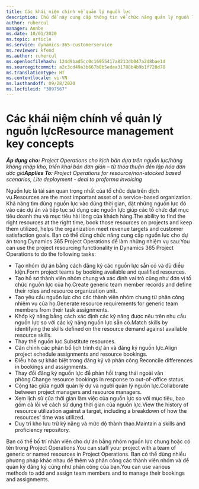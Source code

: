 ```yaml
---
title: Các khái niệm chính về quản lý nguồn lực
description: Chủ đề này cung cấp thông tin về chức năng quản lý nguồn lực trong Microsoft Dynamics Project Operations.
author: ruhercul
manager: Annbe
ms.date: 10/01/2020
ms.topic: article
ms.service: dynamics-365-customerservice
ms.reviewer: kfend
ms.author: ruhercul
ms.openlocfilehash: 124d9bad5cc0c16955417a8213db047a2d8bae1d
ms.sourcegitcommit: a2c3cd49a3b667b8b5edaa31788b4b9b1f728d78
ms.translationtype: HT
ms.contentlocale: vi-VN
ms.lasthandoff: 09/28/2020
ms.locfileid: "3897567"
---
```

# <a name="resource-management-key-concepts"></a><span data-ttu-id="5de0d-103">Các khái niệm chính về quản lý nguồn lực</span><span class="sxs-lookup"><span data-stu-id="5de0d-103">Resource management key concepts</span></span>

<span data-ttu-id="5de0d-104">_**Áp dụng cho:** Project Operations cho kịch bản dựa trên nguồn lực/hàng không nhập kho, triển khai bản đơn giản – từ thỏa thuận đến lập hóa đơn ước giá_</span><span class="sxs-lookup"><span data-stu-id="5de0d-104">_**Applies To:** Project Operations for resource/non-stocked based scenarios, Lite deployment - deal to proforma invoicing_</span></span>

<span data-ttu-id="5de0d-105">Nguồn lực là tài sản quan trọng nhất của tổ chức dựa trên dịch vụ.</span><span class="sxs-lookup"><span data-stu-id="5de0d-105">Resources are the most important asset of a service-based organization.</span></span> <span data-ttu-id="5de0d-106">Khả năng tìm đúng nguồn lực vào đúng thời gian, đặt những nguồn lực đó vào các dự án và tiếp tục sử dụng các nguồn lực giúp các tổ chức đạt mục tiêu doanh thu và mục tiêu hài lòng của khách hàng.</span><span class="sxs-lookup"><span data-stu-id="5de0d-106">The ability to find the right resources at the right time, book those resources on projects and keep them utilized, helps the organization meet revenue targets and customer satisfaction goals.</span></span> <span data-ttu-id="5de0d-107">Bạn có thể dùng chức năng cung cấp nguồn lực cho dự án trong Dynamics 365 Project Operations để làm những nhiệm vụ sau:</span><span class="sxs-lookup"><span data-stu-id="5de0d-107">You can use the project resourcing functionality in Dynamics 365 Project Operations to do the following tasks:</span></span>

- <span data-ttu-id="5de0d-108">Tạo nhóm dự án bằng cách đăng ký các nguồn lực sẵn có và đủ điều kiện.</span><span class="sxs-lookup"><span data-stu-id="5de0d-108">Form project teams by booking available and qualified resources.</span></span>
- <span data-ttu-id="5de0d-109">Tạo hồ sơ thành viên nhóm chung và xác định vai trò cũng như đơn vị tổ chức nguồn lực của họ.</span><span class="sxs-lookup"><span data-stu-id="5de0d-109">Create generic team member records and define their roles and resource organization unit.</span></span>
- <span data-ttu-id="5de0d-110">Tạo yêu cầu nguồn lực cho các thành viên nhóm chung từ phân công nhiệm vụ của họ.</span><span class="sxs-lookup"><span data-stu-id="5de0d-110">Generate resource requirements for generic team members from their task assignments.</span></span>
- <span data-ttu-id="5de0d-111">Khớp kỹ năng bằng cách xác định các kỹ năng được nêu trên nhu cầu nguồn lực so với các kỹ năng nguồn lực sẵn có.</span><span class="sxs-lookup"><span data-stu-id="5de0d-111">Match skills by identifying the skills defined on the resource demand against available resource skills.</span></span>
- <span data-ttu-id="5de0d-112">Thay thế nguồn lực.</span><span class="sxs-lookup"><span data-stu-id="5de0d-112">Substitute resources.</span></span>
- <span data-ttu-id="5de0d-113">Căn chỉnh các phân bổ lịch trình dự án và đăng ký nguồn lực.</span><span class="sxs-lookup"><span data-stu-id="5de0d-113">Align project schedule assignments and resource bookings.</span></span>
- <span data-ttu-id="5de0d-114">Điều hòa sự khác biệt trong đăng ký và phân công.</span><span class="sxs-lookup"><span data-stu-id="5de0d-114">Reconcile differences in bookings and assignments.</span></span>
- <span data-ttu-id="5de0d-115">Thay đổi đăng ký nguồn lực để phản hồi trạng thái ngoài văn phòng.</span><span class="sxs-lookup"><span data-stu-id="5de0d-115">Change resource bookings in response to out-of-office status.</span></span>
- <span data-ttu-id="5de0d-116">Cộng tác giữa người quản lý dự và người quản lý nguồn lực.</span><span class="sxs-lookup"><span data-stu-id="5de0d-116">Collaborate between project managers and resource managers.</span></span>
- <span data-ttu-id="5de0d-117">Xem lịch sử của thời gian làm việc của nguồn lực so với mục tiêu, bao gồm cả lỗi về cách sử dụng thời gian của nguồn lực.</span><span class="sxs-lookup"><span data-stu-id="5de0d-117">View the history of resource utilization against a target, including a breakdown of how the resources' time was utilized.</span></span>
- <span data-ttu-id="5de0d-118">Duy trì kho lưu trữ kỹ năng và mức độ thành thạo.</span><span class="sxs-lookup"><span data-stu-id="5de0d-118">Maintain a skills and proficiency repository.</span></span>


<span data-ttu-id="5de0d-119">Bạn có thể bố trí nhân viên cho dự án bằng nhóm nguồn lực chung hoặc có tên trong Project Operations.</span><span class="sxs-lookup"><span data-stu-id="5de0d-119">You can staff your project with a team of generic or named resources in Project Operations.</span></span> <span data-ttu-id="5de0d-120">Bạn có thể dùng nhiều phương pháp khác nhau để thêm và phân công các thành viên nhóm và để quản ký đăng ký cũng như phân công của bạn.</span><span class="sxs-lookup"><span data-stu-id="5de0d-120">You can use various methods to add and assign team members and to manage their bookings and assignments.</span></span> 
